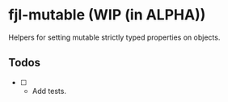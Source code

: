 # fjl-mutable (WIP (in ALPHA))
Helpers for setting mutable strictly typed properties on objects.

## Todos
- [ ] - Add tests.
